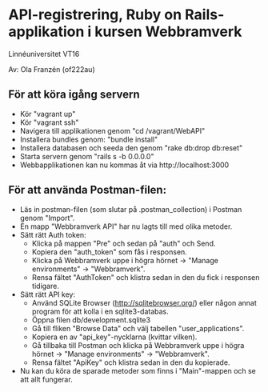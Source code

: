 # API-registrering, Ruby on Rails-applikation i kursen Webbramverk
Linnéuniversitet VT16

Av: Ola Franzén (of222au)

## För att köra igång servern
- Kör "vagrant up"
- Kör "vagrant ssh"
- Navigera till applikationen genom "cd /vagrant/WebAPI"
- Installera bundles genom: "bundle install"
- Installera databasen och seeda den genom "rake db:drop db:reset"
- Starta servern genom "rails s -b 0.0.0.0"
- Webbapplikationen kan nu kommas åt via http://localhost:3000

## För att använda Postman-filen:
- Läs in postman-filen (som slutar på .postman_collection) i Postman genom "Import".
- En mapp "Webbramverk API" har nu lagts till med olika metoder.
- Sätt rätt Auth token:
	- Klicka på mappen "Pre" och sedan på "auth" och Send.
	- Kopiera den "auth_token" som fås i responsen.
	- Klicka på Webbramverk uppe i högra hörnet -> "Manage environments" -> "Webbramverk".
	- Rensa fältet "AuthToken" och klistra sedan in den du fick i responsen tidigare.
- Sätt rätt API key:
	- Använd SQLite Browser (http://sqlitebrowser.org/) eller någon annat program för att kolla i en sqlite3-databas.
	- Öppna filen db/development.sqlite3
	- Gå till fliken "Browse Data" och välj tabellen "user_applications". 
	- Kopiera en av "api_key"-nycklarna (kvittar vilken).
	- Gå tillbaka till Postman och klicka på Webbramverk uppe i högra hörnet -> "Manage environments" -> "Webbramverk".
	- Rensa fältet "ApiKey" och klistra sedan in den du kopierade.
- Nu kan du köra de sparade metoder som finns i "Main"-mappen och se att allt fungerar.
	

